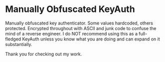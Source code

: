 # Manually Obfuscated KeyAuth
Manually obfuscated key authenticator. Some values hardcoded, others protected. Encrypted throughout with ASCII and junk code to confuse the mind of a reverse engineer.
I do NOT recommend using this as a full-fledged KeyAuth unless you know what you are doing and can expand on it substantially.

Thank you for checking out my work.
